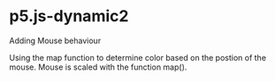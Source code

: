 # p5.js-dynamic2
Adding Mouse behaviour

Using the map function to determine color based on the postion of the mouse.
Mouse is scaled with the function map().
